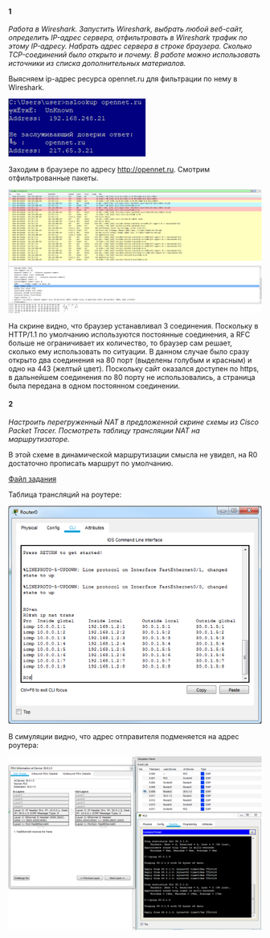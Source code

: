 #### 1
*Работа в Wireshark. Запустить Wireshark, выбрать любой веб-сайт, определить IP-адрес сервера, отфильтровать в Wireshark трафик по этому IP-адресу. Набрать адрес сервера в строке браузера. Сколько TCP-соединений было открыто и почему. В работе можно использовать источники из списка дополнительных материалов.*

Выясняем ip-адрес ресурса opennet.ru для фильтрации по нему в Wireshark.

![](5-1.png)

Заходим в браузере по адресу http://opennet.ru. Смотрим отфильтрованные пакеты.

![](5-2.png)

На скрине видно, что браузер устанавливал 3 соединения. Поскольку в HTTP/1.1 по умолчанию используются постоянные соединения, а RFC больше не ограничивает их количество, то браузер сам решает, сколько ему использовать по ситуации. В данном случае было сразу открыто два соединения на 80 порт (выделены голубым и красным) и одно на 443 (желтый цвет). Поскольку сайт оказался доступен по https, в дальнейшем соединения по 80 порту не использовались, а страница была передана в одном постоянном соединении.

#### 2
*Настроить перегруженный NAT в предложенной скрине схемы из Cisco Packet Tracer. Посмотреть таблицу трансляции NAT на маршрутизаторе.*

В этой схеме в динамической маршрутизации смысла не увидел, на R0 достаточно прописать маршрут по умолчанию.

[Файл задания](Task5.pkt)

Таблица трансляций на роутере:

![](5-3.PNG)

В симуляции видно, что адрес отправителя подменяется на адрес роутера:

![](5-4.PNG)
